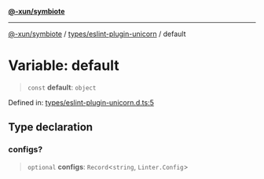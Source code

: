 [**@-xun/symbiote**](../../../README.md)

***

[@-xun/symbiote](../../../README.md) / [types/eslint-plugin-unicorn](../README.md) / default

# Variable: default

> `const` **default**: `object`

Defined in: [types/eslint-plugin-unicorn.d.ts:5](https://github.com/Xunnamius/symbiote/blob/0bafa3046d16effe919127463c68cff1fb657848/types/eslint-plugin-unicorn.d.ts#L5)

## Type declaration

### configs?

> `optional` **configs**: `Record`\<`string`, `Linter.Config`\>
